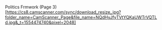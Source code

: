 Politics Frmwork (Page 3)[https://cs8.camscanner.com/sync/download_resize_jpg?folder_name=CamScanner_Page&file_name=NQdHyJfyTVtYQKaUWTrVQTLd.jpg&_t=1554474740&pixel=2048]
